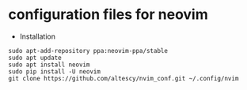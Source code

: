 # configuration files for neovim


- Installation

```
sudo apt-add-repository ppa:neovim-ppa/stable
sudo apt update
sudo apt install neovim
sudo pip install -U neovim
git clone https://github.com/altescy/nvim_conf.git ~/.config/nvim
```
